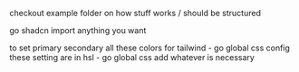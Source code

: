 checkout example folder on how stuff works / should be structured


go shadcn import anything you want

to set primary secondary all these colors for tailwind 
    - go global css config these setting are in hsl
    - go global css add whatever is necessary 